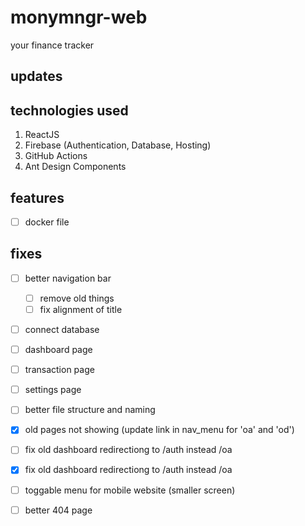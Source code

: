 # monymngr-web

your finance tracker

## updates

## technologies used

1. ReactJS
1. Firebase (Authentication, Database, Hosting)
1. GitHub Actions
1. Ant Design Components

## features

- [ ] docker file

## fixes

- [ ] better navigation bar  
  - [ ] remove old things  
  - [ ] fix alignment of title  

- [ ] connect database  

- [ ] dashboard page  
- [ ] transaction page  
- [ ] settings page  

- [ ] better file structure and naming  

- [x] old pages not showing (update link in nav_menu for 'oa' and 'od')  
- [ ] fix old dashboard redirectiong to /auth instead /oa
- [x] fix old dashboard redirectiong to /auth instead /oa

- [ ] toggable menu for mobile website (smaller screen)  

- [ ] better 404 page  
